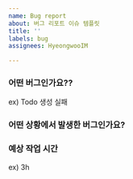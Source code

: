 ```yaml
---
name: Bug report
about: 버그 리포트 이슈 템플릿
title: ''
labels: bug
assignees: HyeongwooIM

---
```


### 어떤 버그인가요??
ex) Todo 생성 실패

### 어떤 상황에서 발생한 버그인가요?

### 예상 작업 시간
ex) 3h
